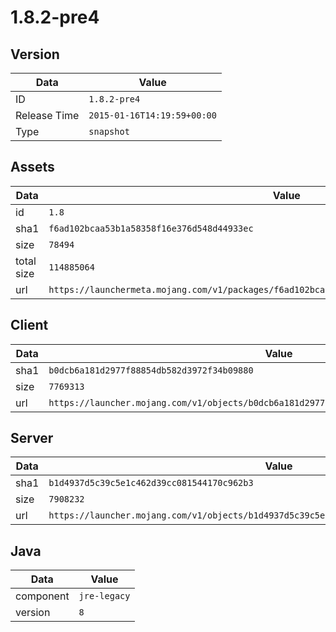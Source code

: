 # 1.8.2-pre4

## Version

|**Data**        | **Value**                 |
|----------------|-------------------------|
| ID   | ```1.8.2-pre4```   |
| Release Time   | ```2015-01-16T14:19:59+00:00```   |
| Type   | ```snapshot```   |

## Assets

|**Data**        | **Value**                 |
|----------------|-------------------------|
| id   | ```1.8```   |
| sha1   | ```f6ad102bcaa53b1a58358f16e376d548d44933ec```   |
| size   | ```78494```   |
| total size  | ```114885064```  |
| url       | ```https://launchermeta.mojang.com/v1/packages/f6ad102bcaa53b1a58358f16e376d548d44933ec/1.8.json``` |

## Client

|**Data**        | **Value**                 |
|----------------|-------------------------|
| sha1   | ```b0dcb6a181d2977f88854db582d3972f34b09880```   |
| size   | ```7769313```   |
| url       | ```https://launcher.mojang.com/v1/objects/b0dcb6a181d2977f88854db582d3972f34b09880/client.jar``` |

## Server

|**Data**        | **Value**                 |
|----------------|-------------------------|
| sha1   | ```b1d4937d5c39c5e1c462d39cc081544170c962b3```   |
| size   | ```7908232```   |
| url       | ```https://launcher.mojang.com/v1/objects/b1d4937d5c39c5e1c462d39cc081544170c962b3/server.jar``` |

## Java

|**Data**        | **Value**                 |
|----------------|-------------------------|
| component   | ```jre-legacy```   |
| version   | ```8```   |
